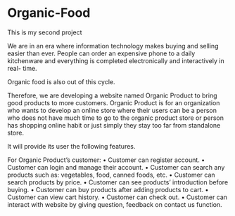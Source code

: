# Organic-Food

This is my second project

We are in an era where information technology makes buying and selling easier than ever. People can order an expensive phone to a daily kitchenware and everything is completed electronically and interactively in real- time. 

Organic food is also out of this cycle. 

Therefore, we are developing a website named Organic Product to bring good products to more customers.
Organic Product is for an organization who wants to develop an online store where their users can be a person who does not have much time to go to the organic product store or person has shopping online habit or just simply they stay too far from standalone store. 

It will provide its user the following features. 

For Organic Product’s customer: 
      •	Customer can register account.
      •	Customer can login and manage their account.
      •	Customer can search any products such as: vegetables, food, canned foods, etc.
      •	Customer can search products by price. 
      •	Customer can see products’ introduction before buying. 
      •	Customer can buy products after adding products to cart. 
      •	Customer can view cart history. 
      •	Customer can check out.
      •	Customer can interact with website by giving question, feedback on contact us function.
